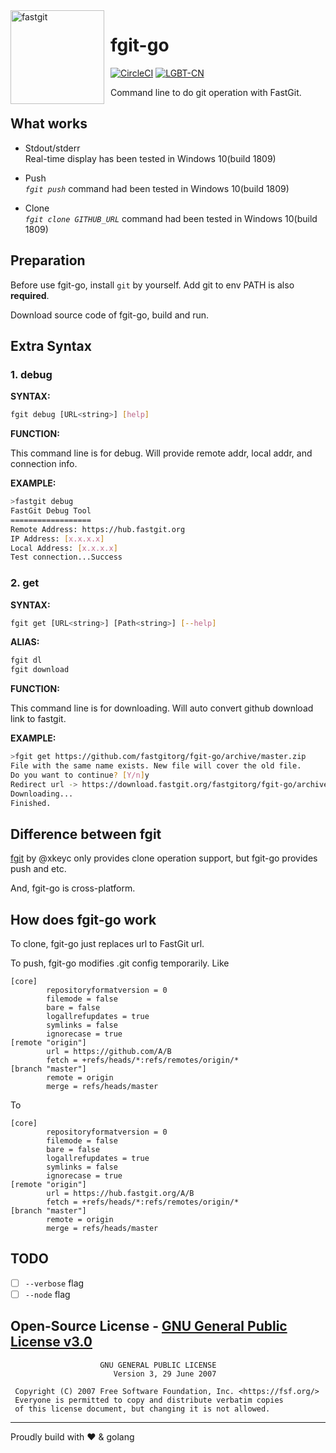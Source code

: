<img width="150" height="150" align="left" style="float: left; margin: 0 10px 0 0;" alt="fastgit" src="https://avatars2.githubusercontent.com/u/62810231?s=200&v=4">

# fgit-go

[![CircleCI](https://circleci.com/gh/fastgitorg/fgit-go/tree/master.svg?style=svg)](https://circleci.com/gh/fastgitorg/fgit-go/tree/master)
[![LGBT-CN](https://img.shields.io/badge/Support-LGBTQIA-FF0000?style=flat-square)](https://git.io/JfJiO)

Command line to do git operation with FastGit.

## What works

- Stdout/stderr  
Real-time display has been tested in Windows 10(build 1809)

- Push  
*`fgit push`* command had been tested in Windows 10(build 1809)

- Clone  
*`fgit clone GITHUB_URL`* command had been tested in Windows 10(build 1809)

## Preparation

Before use fgit-go, install `git` by yourself. Add git to env PATH is also **required**.

Download source code of fgit-go, build and run.

## Extra Syntax

### 1. debug

**SYNTAX:**

```bash
fgit debug [URL<string>] [help]
```

**FUNCTION:**

This command line is for debug. Will provide remote addr, local addr, and connection info.

**EXAMPLE:**

```bash
>fastgit debug
FastGit Debug Tool
==================
Remote Address: https://hub.fastgit.org
IP Address: [x.x.x.x]
Local Address: [x.x.x.x]
Test connection...Success
```

### 2. get

**SYNTAX:**

```bash
fgit get [URL<string>] [Path<string>] [--help]
```

**ALIAS:**

```bash
fgit dl
fgit download
```

**FUNCTION:**

This command line is for downloading. Will auto convert github download link to fastgit.

**EXAMPLE:**

```bash
>fgit get https://github.com/fastgitorg/fgit-go/archive/master.zip
File with the same name exists. New file will cover the old file.
Do you want to continue? [Y/n]y
Redirect url -> https://download.fastgit.org/fastgitorg/fgit-go/archive/master.zip
Downloading...
Finished.
```

## Difference between fgit

[fgit](https://github.com/fastgitorg/fgit) by @xkeyc only provides clone operation support, but fgit-go provides push and etc.

And, fgit-go is cross-platform.

## How does fgit-go work

To clone, fgit-go just replaces url to FastGit url.

To push, fgit-go modifies .git config temporarily. Like

```config
[core]
        repositoryformatversion = 0
        filemode = false
        bare = false
        logallrefupdates = true
        symlinks = false
        ignorecase = true
[remote "origin"]
        url = https://github.com/A/B
        fetch = +refs/heads/*:refs/remotes/origin/*
[branch "master"]
        remote = origin
        merge = refs/heads/master
```

To

```config
[core]
        repositoryformatversion = 0
        filemode = false
        bare = false
        logallrefupdates = true
        symlinks = false
        ignorecase = true
[remote "origin"]
        url = https://hub.fastgit.org/A/B
        fetch = +refs/heads/*:refs/remotes/origin/*
[branch "master"]
        remote = origin
        merge = refs/heads/master
```

## TODO

- [ ] `--verbose` flag
- [ ] `--node` flag

## Open-Source License - [GNU General Public License v3.0](LICENSE)

```license
                    GNU GENERAL PUBLIC LICENSE
                       Version 3, 29 June 2007

 Copyright (C) 2007 Free Software Foundation, Inc. <https://fsf.org/>
 Everyone is permitted to copy and distribute verbatim copies
 of this license document, but changing it is not allowed.
```

-----
Proudly build with ❤️ & golang
